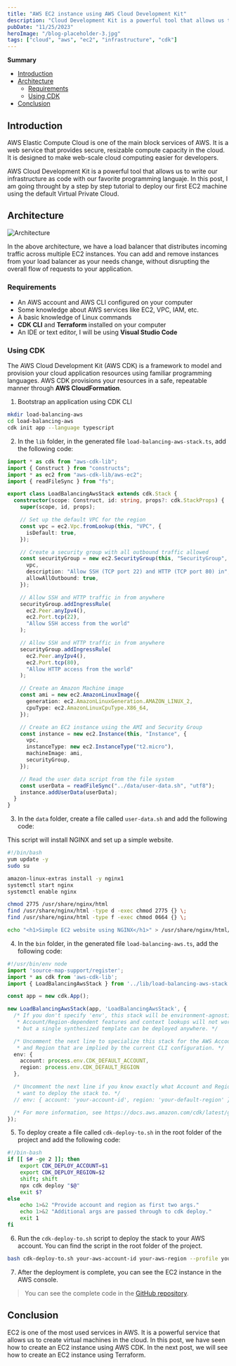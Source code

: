 ```yaml
---
title: "AWS EC2 instance using AWS Cloud Development Kit"
description: "Cloud Development Kit is a powerful tool that allows us to write our infrastructure as code with our favorite programming languaje. In this post, I am going throught by a step by step tutorial to deploy our first EC2 machine using the default VPC."
pubDate: "11/25/2023"
heroImage: "/blog-placeholder-3.jpg"
tags: ["cloud", "aws", "ec2", "infrastructure", "cdk"]
---
```

**Summary**

- [Introduction](#introduction)
- [Architecture](#architecture)
  - [Requirements](#requirements)
  - [Using CDK](#using-cdk)
- [Conclusion](#conclusion)

## Introduction

AWS Elastic Compute Cloud is one of the main block services of AWS. It is a web service that provides secure, resizable compute capacity in the cloud. It is designed to make web-scale cloud computing easier for developers.

AWS Cloud Development Kit is a powerful tool that allows us to write our infrastructure as code with our favorite programming languaje. In this post, I am going throught by a step by step tutorial to deploy our first EC2 machine using the default Virtual Private Cloud.

## Architecture

![Architecture](/content/blog/ec2-with-cdk/architecture.png)

In the above architecture, we have a load balancer that distributes incoming traffic across multiple EC2 instances. You can add and remove instances from your load balancer as your needs change, without disrupting the overall flow of requests to your application.

### Requirements

- An AWS account and AWS CLI configured on your computer
- Some knowledge about AWS services like EC2, VPC, IAM, etc.
- A basic knowledge of Linux commands
- **CDK CLI** and **Terraform** installed on your computer
- An IDE or text editor, I will be using **Visual Studio Code**

### Using CDK

The AWS Cloud Development Kit (AWS CDK) is a framework to model and provision your cloud application resources using familiar programming languages. AWS CDK provisions your resources in a safe, repeatable manner through **AWS CloudFormation**.

1. Bootstrap an application using CDK CLI

```bash
mkdir load-balancing-aws
cd load-balancing-aws
cdk init app --language typescript
```

2. In the `lib` folder, in the generated file `load-balancing-aws-stack.ts`, add the following code:

```typescript
import * as cdk from "aws-cdk-lib";
import { Construct } from "constructs";
import * as ec2 from "aws-cdk-lib/aws-ec2";
import { readFileSync } from "fs";

export class LoadBalancingAwsStack extends cdk.Stack {
  constructor(scope: Construct, id: string, props?: cdk.StackProps) {
    super(scope, id, props);

    // Set up the default VPC for the region
    const vpc = ec2.Vpc.fromLookup(this, "VPC", {
      isDefault: true,
    });

    // Create a security group with all outbound traffic allowed
    const securityGroup = new ec2.SecurityGroup(this, "SecurityGroup", {
      vpc,
      description: "Allow SSH (TCP port 22) and HTTP (TCP port 80) in",
      allowAllOutbound: true,
    });

    // Allow SSH and HTTP traffic in from anywhere
    securityGroup.addIngressRule(
      ec2.Peer.anyIpv4(),
      ec2.Port.tcp(22),
      "Allow SSH access from the world"
    );

    // Allow SSH and HTTP traffic in from anywhere
    securityGroup.addIngressRule(
      ec2.Peer.anyIpv4(),
      ec2.Port.tcp(80),
      "Allow HTTP access from the world"
    );

    // Create an Amazon Machine image
    const ami = new ec2.AmazonLinuxImage({
      generation: ec2.AmazonLinuxGeneration.AMAZON_LINUX_2,
      cpuType: ec2.AmazonLinuxCpuType.X86_64,
    });

    // Create an EC2 instance using the AMI and Security Group
    const instance = new ec2.Instance(this, "Instance", {
      vpc,
      instanceType: new ec2.InstanceType("t2.micro"),
      machineImage: ami,
      securityGroup,
    });

    // Read the user data script from the file system
    const userData = readFileSync("../data/user-data.sh", "utf8");
    instance.addUserData(userData);
  }
}
```

3. In the `data` folder, create a file called `user-data.sh` and add the following code:

This script will install NGINX and set up a simple website.

```bash
#!/bin/bash
yum update -y
sudo su

amazon-linux-extras install -y nginx1
systemctl start nginx
systemctl enable nginx

chmod 2775 /usr/share/nginx/html
find /usr/share/nginx/html -type d -exec chmod 2775 {} \;
find /usr/share/nginx/html -type f -exec chmod 0664 {} \;

echo "<h1>Simple EC2 website using NGINX</h1>" > /usr/share/nginx/html/index.html
```

4. In the `bin` folder, in the generated file `load-balancing-aws.ts`, add the following code:

```typescript
#!/usr/bin/env node
import 'source-map-support/register';
import * as cdk from 'aws-cdk-lib';
import { LoadBalancingAwsStack } from '../lib/load-balancing-aws-stack';

const app = new cdk.App();

new LoadBalancingAwsStack(app, 'LoadBalancingAwsStack', {
  /* If you don't specify 'env', this stack will be environment-agnostic.
   * Account/Region-dependent features and context lookups will not work,
   * but a single synthesized template can be deployed anywhere. */

  /* Uncomment the next line to specialize this stack for the AWS Account
   * and Region that are implied by the current CLI configuration. */
  env: { 
    account: process.env.CDK_DEFAULT_ACCOUNT, 
    region: process.env.CDK_DEFAULT_REGION
  },

  /* Uncomment the next line if you know exactly what Account and Region you
   * want to deploy the stack to. */
  // env: { account: 'your-account-id', region: 'your-default-region' },

  /* For more information, see https://docs.aws.amazon.com/cdk/latest/guide/environments.html */
});
```

5. To deploy create a file called `cdk-deploy-to.sh` in the root folder of the project and add the following code:

```bash
#!/bin-bash
if [[ $# -ge 2 ]]; then
    export CDK_DEPLOY_ACCOUNT=$1
    export CDK_DEPLOY_REGION=$2
    shift; shift
    npx cdk deploy "$@"
    exit $?
else
    echo 1>&2 "Provide account and region as first two args."
    echo 1>&2 "Additional args are passed through to cdk deploy."
    exit 1
fi
```

6. Run the `cdk-deploy-to.sh` script to deploy the stack to your AWS account. You can find the script in the root folder of the project.

```bash
bash cdk-deploy-to.sh your-aws-account-id your-aws-region --profile your-aws-profile
```

7. After the deployment is complete, you can see the EC2 instance in the AWS console.

> You can see the complete code in the [GitHub repository](https://github.com/Leninner/cloud/tree/main/aws/cdk/ec2-with-cdk).

## Conclusion

EC2 is one of the most used services in AWS. It is a powerful service that allows us to create virtual machines in the cloud. In this post, we have seen how to create an EC2 instance using AWS CDK. In the next post, we will see how to create an EC2 instance using Terraform.
